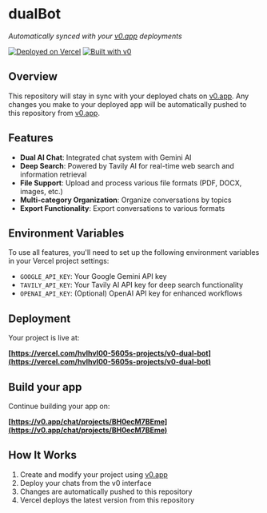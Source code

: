 # dualBot

*Automatically synced with your [v0.app](https://v0.app) deployments*

[![Deployed on Vercel](https://img.shields.io/badge/Deployed%20on-Vercel-black?style=for-the-badge&logo=vercel)](https://vercel.com/hvlhvl00-5605s-projects/v0-dual-bot)
[![Built with v0](https://img.shields.io/badge/Built%20with-v0.app-black?style=for-the-badge)](https://v0.app/chat/projects/BH0ecM7BEme)

## Overview

This repository will stay in sync with your deployed chats on [v0.app](https://v0.app).
Any changes you make to your deployed app will be automatically pushed to this repository from [v0.app](https://v0.app).

## Features

- **Dual AI Chat**: Integrated chat system with Gemini AI
- **Deep Search**: Powered by Tavily AI for real-time web search and information retrieval
- **File Support**: Upload and process various file formats (PDF, DOCX, images, etc.)
- **Multi-category Organization**: Organize conversations by topics
- **Export Functionality**: Export conversations to various formats

## Environment Variables

To use all features, you'll need to set up the following environment variables in your Vercel project settings:

- `GOOGLE_API_KEY`: Your Google Gemini API key
- `TAVILY_API_KEY`: Your Tavily AI API key for deep search functionality
- `OPENAI_API_KEY`: (Optional) OpenAI API key for enhanced workflows

## Deployment

Your project is live at:

**[https://vercel.com/hvlhvl00-5605s-projects/v0-dual-bot](https://vercel.com/hvlhvl00-5605s-projects/v0-dual-bot)**

## Build your app

Continue building your app on:

**[https://v0.app/chat/projects/BH0ecM7BEme](https://v0.app/chat/projects/BH0ecM7BEme)**

## How It Works

1. Create and modify your project using [v0.app](https://v0.app)
2. Deploy your chats from the v0 interface
3. Changes are automatically pushed to this repository
4. Vercel deploys the latest version from this repository
